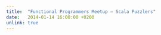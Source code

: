```yaml
---
title:  "Functional Programmers Meetup – Scala Puzzlers"
date:   2014-01-14 16:00:00 +0200
unlink: true
---
```

